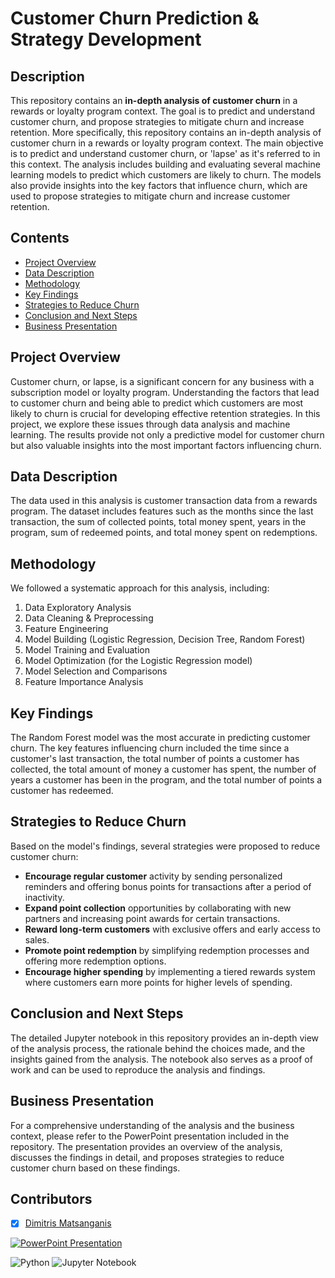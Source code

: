 # Customer Churn Prediction & Strategy Development

## Description
This repository contains an **in-depth analysis of customer churn** in a rewards or loyalty program context. The goal is to predict and understand customer churn, and propose strategies to mitigate churn and increase retention. More specifically, this repository contains an in-depth analysis of customer churn in a rewards or loyalty program context. The main objective is to predict and understand customer churn, or 'lapse' as it's referred to in this context. The analysis includes building and evaluating several machine learning models to predict which customers are likely to churn. The models also provide insights into the key factors that influence churn, which are used to propose strategies to mitigate churn and increase customer retention.

## Contents
- [Project Overview](#project-overview)
- [Data Description](#data-description)
- [Methodology](#methodology)
- [Key Findings](#key-findings)
- [Strategies to Reduce Churn](#strategies-to-reduce-churn)
- [Conclusion and Next Steps](#conclusion-and-next-steps)
- [Business Presentation](#business-presentation)

## Project Overview
Customer churn, or lapse, is a significant concern for any business with a subscription model or loyalty program. Understanding the factors that lead to customer churn and being able to predict which customers are most likely to churn is crucial for developing effective retention strategies. In this project, we explore these issues through data analysis and machine learning. The results provide not only a predictive model for customer churn but also valuable insights into the most important factors influencing churn.

## Data Description
The data used in this analysis is customer transaction data from a rewards program. The dataset includes features such as the months since the last transaction, the sum of collected points, total money spent, years in the program, sum of redeemed points, and total money spent on redemptions.

## Methodology
We followed a systematic approach for this analysis, including:
1. Data Exploratory Analysis
2. Data Cleaning & Preprocessing
3. Feature Engineering
4. Model Building (Logistic Regression, Decision Tree, Random Forest)
5. Model Training and Evaluation
6. Model Optimization (for the Logistic Regression model)
7. Model Selection and Comparisons
8. Feature Importance Analysis

## Key Findings
The Random Forest model was the most accurate in predicting customer churn. The key features influencing churn included the time since a customer's last transaction, the total number of points a customer has collected, the total amount of money a customer has spent, the number of years a customer has been in the program, and the total number of points a customer has redeemed.

## Strategies to Reduce Churn
Based on the model's findings, several strategies were proposed to reduce customer churn:
- **Encourage regular customer** activity by sending personalized reminders and offering bonus points for transactions after a period of inactivity.
- **Expand point collection** opportunities by collaborating with new partners and increasing point awards for certain transactions.
- **Reward long-term customers** with exclusive offers and early access to sales.
- **Promote point redemption** by simplifying redemption processes and offering more redemption options.
- **Encourage higher spending** by implementing a tiered rewards system where customers earn more points for higher levels of spending.

## Conclusion and Next Steps
The detailed Jupyter notebook in this repository provides an in-depth view of the analysis process, the rationale behind the choices made, and the insights gained from the analysis. The notebook also serves as a proof of work and can be used to reproduce the analysis and findings.

## Business Presentation
For a comprehensive understanding of the analysis and the business context, please refer to the PowerPoint presentation included in the repository. The presentation provides an overview of the analysis, discusses the findings in detail, and proposes strategies to reduce customer churn based on these findings.

## Contributors

- [x] [Dimitris Matsanganis](https://github.com/dmatsanganis)



[![PowerPoint Presentation](https://img.shields.io/badge/PowerPoint-Presentation-brightgreen)](LINK_TO_YOUR_PPTX)


![Python](https://img.shields.io/badge/python-3670A0?style=for-the-badge&logo=python&logoColor=ffdd54)
![Jupyter Notebook](https://img.shields.io/badge/jupyter-%23FA0F00.svg?style=for-the-badge&logo=jupyter&logoColor=white)
